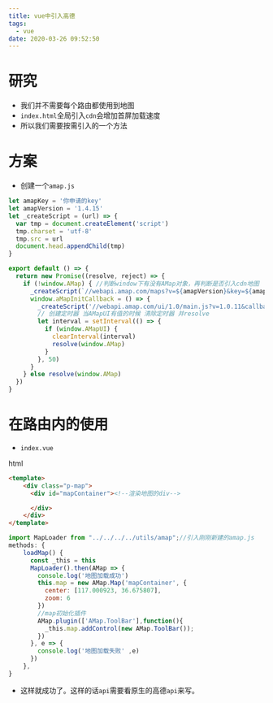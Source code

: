 ```yaml
---
title: vue中引入高德
tags:
  - vue
date: 2020-03-26 09:52:50
---
```


<meta name="referrer" content="no-referrer" />

# 研究
* 我们并不需要每个路由都使用到地图
* `index.html`全局引入`cdn`会增加首屏加载速度
* 所以我们需要按需引入的一个方法

# 方案
* 创建一个`amap.js` 
 

```javascript
let amapKey = '你申请的key'
let amapVersion = '1.4.15'
let _createScript = (url) => {
  var tmp = document.createElement('script')
  tmp.charset = 'utf-8'
  tmp.src = url
  document.head.appendChild(tmp)
}

export default () => {
  return new Promise((resolve, reject) => {
    if (!window.AMap) { //判断window下有没有AMap对象，再判断是否引入cdn地图
      _createScript(`//webapi.amap.com/maps?v=${amapVersion}&key=${amapKey}.Key&callback=aMapInitCallback`)
      window.aMapInitCallback = () => {
        _createScript('//webapi.amap.com/ui/1.0/main.js?v=1.0.11&callback=amapUiCallback')
        // 创建定时器 当AMapUI有值的时候 清除定时器 并resolve
        let interval = setInterval(() => {
          if (window.AMapUI) {
            clearInterval(interval)
            resolve(window.AMap)
          }
        }, 50)
      }
    } else resolve(window.AMap)
  })
}
```

# 在路由内的使用
* `index.vue`

html 

```html
<template>
    <div class="p-map">
      <div id="mapContainer"><!--渲染地图的div-->

      </div>
    </div>
</template>
``` 
 
 
```javascript
import MapLoader from "../../../../utils/amap";//引入刚刚新建的amap.js
methods: {
    loadMap() {
      const _this = this
      MapLoader().then(AMap => {
        console.log('地图加载成功')
        this.map = new AMap.Map('mapContainer', {
          center: [117.000923, 36.675807],
          zoom: 6
        })
        //map初始化插件
        AMap.plugin(['AMap.ToolBar'],function(){
          _this.map.addControl(new AMap.ToolBar());
        })
      }, e => {
        console.log('地图加载失败' ,e)
      })
    },
}
```
* 这样就成功了。这样的话`api`需要看原生的高德`api`来写。